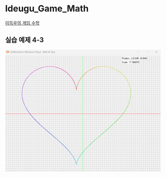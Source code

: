 # Ideugu_Game_Math
[이득우의 게임 수학](https://diesuki4.tistory.com/category/%EA%B2%8C%EC%9E%84%20%EC%88%98%ED%95%99/%EC%9D%B4%EB%93%9D%EC%9A%B0%EC%9D%98%20%EA%B2%8C%EC%9E%84%20%EC%88%98%ED%95%99)

## 실습 예제 4-3
![실습 예제 4-3](https://raw.githubusercontent.com/diesuki4/Ideugu_Game_Math/4-3_%EB%91%90%EA%B7%BC%EB%8C%80%EB%8A%94_%ED%95%98%ED%8A%B8_%EC%95%A0%EB%8B%88%EB%A9%94%EC%9D%B4%EC%85%98_%EB%A7%8C%EB%93%A4%EA%B8%B0/Example.gif)
